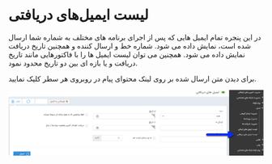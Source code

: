 # لیست ایمیل‌های دریافتی

در این پنجره تمام ایمیل هایی که پس از اجرای برنامه های مختلف به شماره 
شما ارسال شده است، نمایش داده می شود. شماره خط و ارسال کننده و همچنین تاریخ دریافت نمایش داده می شود. همچنین می توان لیست ایمیل ها را با فاکتورهایی مانند تاریخ دریافت و یا بازه ای بین دو تاریخ محدود نمود.

برای دیدن متن ارسال شده بر روی لینک محتوای پیام  در روبروی هر سطر کلیک نمایید.

![](15.png)

